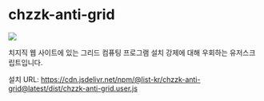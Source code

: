 # chzzk-anti-grid

[![](https://data.jsdelivr.com/v1/package/npm/@list-kr/chzzk-anti-grid/badge)](https://www.jsdelivr.com/package/npm/@list-kr/chzzk-anti-grid)

치지직 웹 사이트에 있는 그리드 컴퓨팅 프로그램 설치 강제에 대해 우회하는 유저스크립트입니다.

설치 URL: https://cdn.jsdelivr.net/npm/@list-kr/chzzk-anti-grid@latest/dist/chzzk-anti-grid.user.js